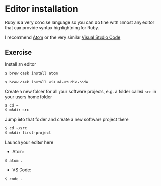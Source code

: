 # Editor installation

Ruby is a very concise language so you can do fine with almost any editor that can provide syntax highlightning for Ruby.

I recommend [Atom](https://atom.io/) or the very similar [Visual Studio Code](https://code.visualstudio.com/)

## Exercise

Install an editor

```bash
$ brew cask install atom
```

```bash
$ brew cask install visual-studio-code
```

Create a new folder for all your software projects, e.g. a folder called `src` in your users home folder

```bash
$ cd ~
$ mkdir src
```

Jump into that folder and create a new software project there

```bash
$ cd ~/src
$ mkdir first-project
```

Launch your editor here


- Atom:

```bash
$ atom .
```

- VS Code:

```bash
$ code .
```